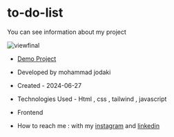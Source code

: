 ﻿# to-do-list
You can see information about my project

![viewfinal](https://imgurl.ir/uploads/i676943_Screenshot_97.png)

- [Demo Project](https://mohammadjodaki.github.io/to-do-list/)

- Developed by mohammad jodaki

- Created - 2024-06-27

- Technologies Used - Html , css , tailwind , javascript

- Frontend

- How to reach me : with my [instagram](https://www.instagram.com/mohammad_jodaki_web) and [linkedin](https://www.linkedin.com/in/mohammad-jodakian/)
